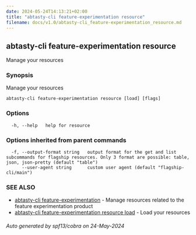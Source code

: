 ```yaml
---
date: 2024-05-24T14:13:21+02:00
title: "abtasty-cli feature-experimentation resource"
filename: docs/v1.0/abtasty-cli_feature-experimentation_resource.md
---
```

## abtasty-cli feature-experimentation resource

Manage your resources

### Synopsis

Manage your resources

```
abtasty-cli feature-experimentation resource [load] [flags]
```

### Options

```
  -h, --help   help for resource
```

### Options inherited from parent commands

```
  -f, --output-format string   output format for the get and list subcommands for flagship resources. Only 3 format are possible: table, json, json-pretty (default "table")
      --user-agent string      custom user agent (default "flagship-cli/main")
```

### SEE ALSO

* [abtasty-cli feature-experimentation](/docs/v1.0/abtasty-cli_feature-experimentation.md)	 - Manage resources related to the feature experimentation product
* [abtasty-cli feature-experimentation resource load](/docs/v1.0/abtasty-cli_feature-experimentation_resource_load.md)	 - Load your resources

###### Auto generated by spf13/cobra on 24-May-2024
